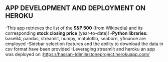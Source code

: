 ## APP DEVELOPMENT AND DEPLOYMENT ON HEROKU
-This app retrieves the list of the **S&P 500** (from Wikipedia) and its corresponding **stock closing price** (year-to-date)!
-**Python libraries:** base64, pandas, streamlit, numpy, matplotlib, seaborn, yfinance are employed 
-Sidebar selection features and the ability to download the data in csv format have been provided
-Leveraging streamlit and heroku an app was deployed on :https://hassan-tdimilestoneproject.herokuapp.com/
